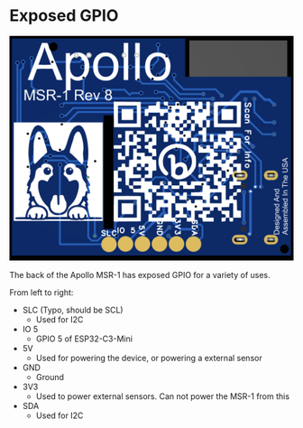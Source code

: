 # Exposed GPIO

![Screenshot 2023-11-18 at 6.33.00 PM.png](../assets/screenshot-2023-11-18-at-6-33-00-pm.png)

The back of the Apollo MSR-1 has exposed GPIO for a variety of uses.

From left to right:

- SLC (Typo, should be SCL) 
    - Used for I2C
- IO 5 
    - GPIO 5 of ESP32-C3-Mini
- 5V 
    - Used for powering the device, or powering a external sensor
- GND 
    - Ground
- 3V3 
    - Used to power external sensors. Can not power the MSR-1 from this
- SDA 
    - Used for I2C